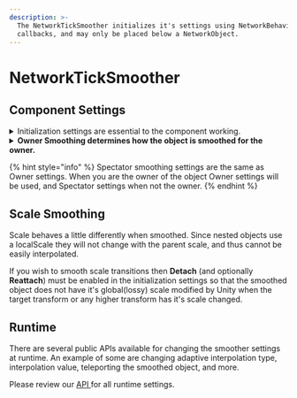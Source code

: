 ```yaml
---
description: >-
  The NetworkTickSmoother initializes it's settings using NetworkBehaviour
  callbacks, and may only be placed below a NetworkObject.
---
```


# NetworkTickSmoother

## Component Settings

<details>

<summary>Initialization settings are essential to the component working.</summary>

**Target Transform** is the transform you want to follow. This is commonly the NetworkObject but may be other nested NetworkBehaviours when using multiple smoothers beneath a single NetworkObject.

**Detach On Start** when true will unparent the object which the smoother is attached, placing it as root in world space. Detach is commonly used when the smoothed object is a camera target, given cameras do not handle rollback or larger tick steps well.

**Attach On Stop** when true will reparent the graphical object when the network stop callbacks occur on the object, as detach will unparent on network start callbacks. Typically you want to reattach graphical objects. If the Target Transform is destroyed while detached the object the smoother is attached to will also destroy itself.

* **Enable Teleport** will allow the graphical object to teleport to it's actual position – also known as the root position – if the position changes are drastic. Ideally you will not need this setting, but it's an available option should you desire to use it.
  * **Teleport Threshold** is shown while teleporting is enabled. If the graphical object's position is this many units away from the actual position, then the graphical object will teleport to the actual position.

</details>

<details>

<summary><strong>Owner Smoothing determines how the object is smoothed for the owner.</strong></summary>

* **Enable Teleport** will allow the graphical object to teleport to it's actual position – also known as the root position – if the position changes are drastic. Ideally you will not need this setting, but it's an available option should you desire to use it.
  * **Teleport Threshold** is shown while teleporting is enabled. If the graphical object's position is this many units away from the actual position, then the graphical object will teleport to the actual position.
* **Adaptive Interpolation** when not set off will increase the interpolation amount as the local client's latency becomes higher. Low settings of adaptive interpolation will increase the interpolation at lower amounts, while high of course increases interpolation more. When Adaptive Interpolation is set off a flat amount of interpolation is used at all times.\
  \
  Flat interpolation is often used in competitive or reaction based games to keep the interpolation consistent for all players. Flat interpolation is also necessary for accurate collider rollback, given our collider rollback system needs to know the amount of interpolation a client sees to provide accurate raycast hit results.\
  \
  Adaptive interpolation is best used with casual games where you want the absolute smoothed experiences regardless of local client latency.&#x20;
  * **Interpolation Value** is displayed when Adaptive Interpolation is off. This is a flat amount of interpolation that does not increase when the local client's latency does.
* **Smoothed Properties** determines which properties of the transform will be smoothed. If smoothing is not set for a specific property then that particular value will persist in the same world space at all times. For example, if you uncheck Position from Smoothed Properties and move the root, the object which this component sits will never move in space, unless you of course move it manually.

</details>

{% hint style="info" %}
Spectator smoothing settings are the same as Owner settings. When you are the owner of the object Owner settings will be used, and Spectator settings when not the owner.
{% endhint %}

## Scale Smoothing

Scale behaves a little differently when smoothed. Since nested objects use a localScale they will not change with the parent scale, and thus cannot be easily interpolated.

If you wish to smooth scale transitions then **Detach** (and optionally **Reattach**) must be enabled in the initialization settings so that the smoothed object does not have it's global(lossy) scale modified by Unity when the target transform or any higher transform has it's scale changed.

## Runtime

There are several public APIs available for changing the smoother settings at runtime. An example of some are changing adaptive interpolation type, interpolation value, teleporting the smoothed object, and more.

Please review our [API ](../../../../api.md)for all runtime settings.
